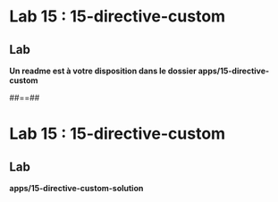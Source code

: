 <!-- .slide: class="exercice" -->
# Lab 15 : 15-directive-custom
## Lab
<b>Un readme est à votre disposition dans le dossier apps/15-directive-custom</b>

##==##
 
<!-- .slide: class="full-center exercice" -->
# Lab 15 : 15-directive-custom
## Lab
<b>apps/15-directive-custom-solution</b>

